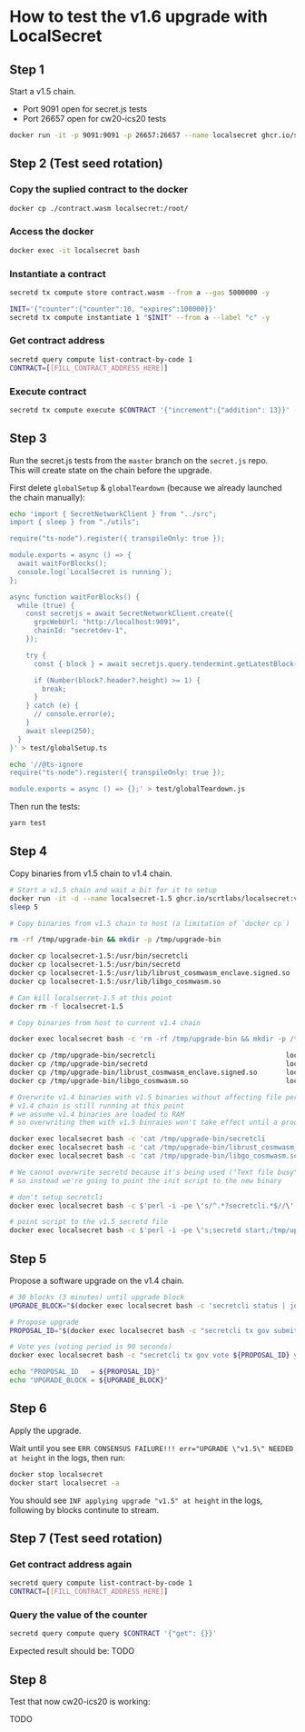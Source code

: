 # How to test the v1.6 upgrade with LocalSecret

## Step 1

Start a v1.5 chain.

- Port 9091 open for secret.js tests
- Port 26657 open for cw20-ics20 tests

```bash
docker run -it -p 9091:9091 -p 26657:26657 --name localsecret ghcr.io/scrtlabs/localsecret:v1.5.1-patch.3
```

## Step 2 (Test seed rotation)

### Copy the suplied contract to the docker

```bash
docker cp ./contract.wasm localsecret:/root/
```

### Access the docker

```bash
docker exec -it localsecret bash
```

### Instantiate a contract

```bash
secretd tx compute store contract.wasm --from a --gas 5000000 -y

INIT='{"counter":{"counter":10, "expires":100000}}'
secretd tx compute instantiate 1 "$INIT" --from a --label "c" -y
```

### Get contract address

```bash
secretd query compute list-contract-by-code 1
CONTRACT=[[FILL_CONTRACT_ADDRESS_HERE]]
```

### Execute contract

```bash
secretd tx compute execute $CONTRACT '{"increment":{"addition": 13}}' --from a
```

## Step 3

Run the secret.js tests from the `master` branch on the `secret.js` repo.  
This will create state on the chain before the upgrade.

First delete `globalSetup` & `globalTeardown` (because we already launched the chain manually):

```bash
echo 'import { SecretNetworkClient } from "../src";
import { sleep } from "./utils";

require("ts-node").register({ transpileOnly: true });

module.exports = async () => {
  await waitForBlocks();
  console.log(`LocalSecret is running`);
};

async function waitForBlocks() {
  while (true) {
    const secretjs = await SecretNetworkClient.create({
      grpcWebUrl: "http://localhost:9091",
      chainId: "secretdev-1",
    });

    try {
      const { block } = await secretjs.query.tendermint.getLatestBlock({});

      if (Number(block?.header?.height) >= 1) {
        break;
      }
    } catch (e) {
      // console.error(e);
    }
    await sleep(250);
  }
}' > test/globalSetup.ts
```

```bash
echo '//@ts-ignore
require("ts-node").register({ transpileOnly: true });

module.exports = async () => {};' > test/globalTeardown.js
```

Then run the tests:

```bash
yarn test
```

## Step 4

Copy binaries from v1.5 chain to v1.4 chain.

```bash
# Start a v1.5 chain and wait a bit for it to setup
docker run -it -d --name localsecret-1.5 ghcr.io/scrtlabs/localsecret:v1.5.0
sleep 5

# Copy binaries from v1.5 chain to host (a limitation of `docker cp`)

rm -rf /tmp/upgrade-bin && mkdir -p /tmp/upgrade-bin

docker cp localsecret-1.5:/usr/bin/secretcli                                /tmp/upgrade-bin
docker cp localsecret-1.5:/usr/bin/secretd                                  /tmp/upgrade-bin
docker cp localsecret-1.5:/usr/lib/librust_cosmwasm_enclave.signed.so       /tmp/upgrade-bin
docker cp localsecret-1.5:/usr/lib/libgo_cosmwasm.so                        /tmp/upgrade-bin

# Can kill localsecret-1.5 at this point
docker rm -f localsecret-1.5

# Copy binaries from host to current v1.4 chain

docker exec localsecret bash -c 'rm -rf /tmp/upgrade-bin && mkdir -p /tmp/upgrade-bin'

docker cp /tmp/upgrade-bin/secretcli                                localsecret:/tmp/upgrade-bin
docker cp /tmp/upgrade-bin/secretd                                  localsecret:/tmp/upgrade-bin
docker cp /tmp/upgrade-bin/librust_cosmwasm_enclave.signed.so       localsecret:/tmp/upgrade-bin
docker cp /tmp/upgrade-bin/libgo_cosmwasm.so                        localsecret:/tmp/upgrade-bin

# Overwrite v1.4 binaries with v1.5 binaries without affecting file permissions
# v1.4 chain is still running at this point
# we assume v1.4 binaries are loaded to RAM
# so overwriting them with v1.5 binraies won't take effect until a process restart

docker exec localsecret bash -c 'cat /tmp/upgrade-bin/secretcli                                > /usr/bin/secretcli'
docker exec localsecret bash -c 'cat /tmp/upgrade-bin/librust_cosmwasm_enclave.signed.so       > /usr/lib/librust_cosmwasm_enclave.signed.so'
docker exec localsecret bash -c 'cat /tmp/upgrade-bin/libgo_cosmwasm.so                        > /usr/lib/libgo_cosmwasm.so'

# We cannot overwrite secretd because it's being used ("Text file busy")
# so instead we're going to point the init script to the new binary

# don't setup secretcli
docker exec localsecret bash -c $'perl -i -pe \'s/^.*?secretcli.*$//\' bootstrap_init.sh'

# point script to the v1.5 secretd file
docker exec localsecret bash -c $'perl -i -pe \'s;secretd start;/tmp/upgrade-bin/secretd start;\' bootstrap_init.sh'
```

## Step 5

Propose a software upgrade on the v1.4 chain.

```bash
# 30 blocks (3 minutes) until upgrade block
UPGRADE_BLOCK="$(docker exec localsecret bash -c 'secretcli status | jq "(.SyncInfo.latest_block_height | tonumber) + 30"')"

# Propose upgrade
PROPOSAL_ID="$(docker exec localsecret bash -c "secretcli tx gov submit-proposal software-upgrade v1.5 --upgrade-height $UPGRADE_BLOCK --title blabla --description yolo --deposit 100000000uscrt --from a -y -b block | jq '.logs[0].events[] | select(.type == \"submit_proposal\") | .attributes[] | select(.key == \"proposal_id\") | .value | tonumber'")"

# Vote yes (voting period is 90 seconds)
docker exec localsecret bash -c "secretcli tx gov vote ${PROPOSAL_ID} yes --from a -y -b block"

echo "PROPOSAL_ID   = ${PROPOSAL_ID}"
echo "UPGRADE_BLOCK = ${UPGRADE_BLOCK}"
```

## Step 6

Apply the upgrade.

Wait until you see `ERR CONSENSUS FAILURE!!! err="UPGRADE \"v1.5\" NEEDED at height` in the logs, then run:

```bash
docker stop localsecret
docker start localsecret -a
```

You should see `INF applying upgrade "v1.5" at height` in the logs, following by blocks continute to stream.

## Step 7 (Test seed rotation)

### Get contract address again

```bash
secretd query compute list-contract-by-code 1
CONTRACT=[[FILL_CONTRACT_ADDRESS_HERE]]
```

### Query the value of the counter

```bash
secretd query compute query $CONTRACT '{"get": {}}'
```

Expected result should be:
TODO

## Step 8

Test that now cw20-ics20 is working:

TODO
